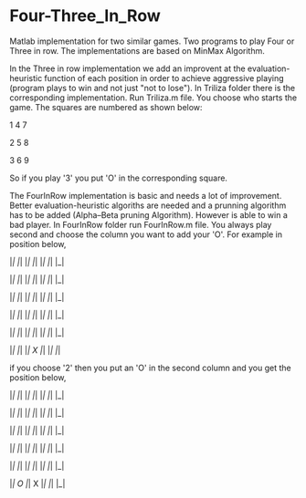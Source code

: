 # Four-Three_In_Row

Matlab implementation for two similar games. Two programs to play Four or Three in row. The implementations are based on MinMax Algorithm. 

In the Three in row implementation we add an improvent at the evaluation-heuristic function of each position in order to achieve aggressive playing (program plays to win and not just "not to lose"). In Triliza folder there is the corresponding implementation. Run Triliza.m file. You choose who starts the game. The squares are numbered as shown below:

1 4 7

2 5 8

3 6 9

So if you play '3' you put 'O' in the corresponding square. 


The FourInRow implementation is basic and needs a lot of improvement. Better evaluation-heuristic algoriths are needed and a prunning algorithm has to be added (Alpha–Beta pruning Algorithm). However is able to win a bad player. In FourInRow folder run FourInRow.m file. You always play second and choose the column you want to add your 'O'. For example in position below,

|_|	|_|	|_|	|_|	|_|	|_|	|_|	

|_|	|_|	|_|	|_|	|_|	|_|	|_|	

|_|	|_|	|_|	|_|	|_|	|_|	|_|	

|_|	|_|	|_|	|_|	|_|	|_|	|_|	

|_|	|_|	|_|	|_|	|_|	|_|	|_|	

|_|	|_|	|_|	 X	|_|	|_| 	|_|


if you choose '2' then you put an 'O' in the second column and you get the position below,

|_|	|_|	|_|	|_|	|_|	|_|	|_|	

|_|	|_|	|_|	|_|	|_|	|_|	|_|	

|_|	|_|	|_|	|_|	|_|	|_|	|_|	

|_|	|_|	|_|	|_|	|_|	|_|	|_|	

|_|	|_|	|_|	|_|	|_|	|_|	|_|	

|_|	 O	|_|	 X	|_|	|_|	|_|
